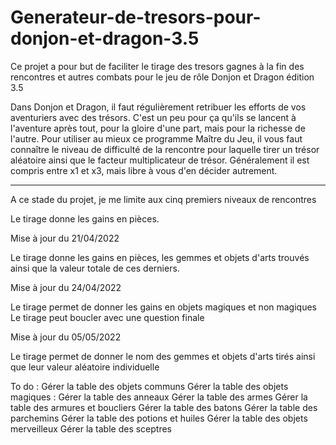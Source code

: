 # Generateur-de-tresors-pour-donjon-et-dragon-3.5

Ce projet a pour but de faciliter le tirage des tresors gagnes à la fin des rencontres et autres combats pour le jeu de rôle Donjon et Dragon édition 3.5

Dans Donjon et Dragon, il faut régulièrement retribuer les efforts de vos aventuriers avec des trésors. C'est un peu pour ça qu'ils se lancent à l'aventure après tout, pour la gloire d'une part, mais pour la richesse de l'autre. Pour utiliser au mieux ce programme Maître du Jeu, il vous faut connaître le niveau de difficulté de la rencontre pour laquelle tirer un trésor aléatoire ainsi que le facteur multiplicateur de trésor. Généralement il est compris entre x1 et x3, mais libre à vous d'en décider autrement. 

-----

A ce stade du projet, je me limite aux cinq premiers niveaux de rencontres
 
Le tirage donne les gains en pièces.
 
Mise à jour du 21/04/2022
 
 Le tirage donne les gains en pièces, les gemmes et objets d'arts trouvés ainsi que la valeur totale de ces derniers. 
 
Mise à jour du 24/04/2022
 
 Le tirage permet de donner les gains en objets magiques et non magiques
 Le tirage peut boucler avec une question finale
 
Mise à jour du 05/05/2022

 Le tirage permet de donner le nom des gemmes et objets d'arts tirés ainsi que leur valeur aléatoire individuelle

To do :
    Gérer la table des objets communs
    Gérer la table des objets magiques :
      Gérer la table des anneaux
      Gérer la table des armes
      Gérer la table des armures et boucliers
      Gérer la table des batons
      Gérer la table des parchemins
      Gérer la table des potions et huiles
      Gérer la table des objets merveilleux
      Gérer la table des sceptres

